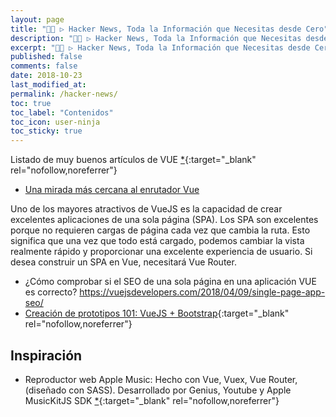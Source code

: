```yaml
---
layout: page
title: "👨‍💻 ▷ Hacker News, Toda la Información que Necesitas desde Cero"
description: "👨‍💻 ▷ Hacker News, Toda la Información que Necesitas desde Cero."
excerpt: "👨‍💻 ▷ Hacker News, Toda la Información que Necesitas desde Cero."
published: false
comments: false
date: 2018-10-23
last_modified_at: 
permalink: /hacker-news/
toc: true
toc_label: "Contenidos"
toc_icon: user-ninja
toc_sticky: true
---
```


Listado de muy buenos artículos de VUE [*](https://madewithvuejs.com/blog/vue-3-roundup){:target="_blank" rel="nofollow,noreferrer"}

* [Una mirada más cercana al enrutador Vue](https://vuejsdevelopers.com/2020/01/27/closer-look-at-vue-router/)

Uno de los mayores atractivos de VueJS es la capacidad de crear excelentes aplicaciones de una sola página (SPA). Los SPA son excelentes porque no requieren cargas de página cada vez que cambia la ruta. Esto significa que una vez que todo está cargado, podemos cambiar la vista realmente rápido y proporcionar una excelente experiencia de usuario. Si desea construir un SPA en Vue, necesitará Vue Router.

* ¿Cómo comprobar si el SEO de una sola página en una aplicación VUE es correcto? https://vuejsdevelopers.com/2018/04/09/single-page-app-seo/
* [Creación de prototipos 101: VueJS + Bootstrap](https://medium.com/@aniWeyn/prototyping-101-vuejs-bootstrapvue-vscode-714432fc4b93){:target="_blank" rel="nofollow,noreferrer"}


## Inspiración

* Reproductor web Apple Music: Hecho con Vue, Vuex, Vue Router, (diseñado con SASS). Desarrollado por Genius, Youtube y Apple MusicKitJS SDK [*](https://github.com/falcon78/Vusic#vusic---apple-music-web-player){:target="_blank" rel="nofollow,noreferrer"}